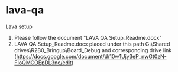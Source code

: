 # lava-qa
Lava setup

1. Please follow the document "LAVA QA Setup_Readme.docx"
2. LAVA QA Setup_Readme.docx placed under this path G:\Shared drives\R2B0_Bringup\Board_Debug and corresponding drive link (https://docs.google.com/document/d/10w1Ujy3eP_nwGt0zN-FIoQMCOEpDL3nc/edit)
